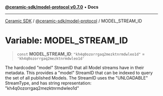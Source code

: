 [**@ceramic-sdk/model-protocol v0.7.0**](../README.md) • **Docs**

***

[Ceramic SDK](../../../README.md) / [@ceramic-sdk/model-protocol](../README.md) / MODEL\_STREAM\_ID

# Variable: MODEL\_STREAM\_ID

> `const` **MODEL\_STREAM\_ID**: `"kh4q0ozorrgaq2mezktnrmdwleo1d"` = `'kh4q0ozorrgaq2mezktnrmdwleo1d'`

The hardcoded "model" StreamID that all Model streams have in their metadata. This provides
a "model" StreamID that can be indexed to query the set of all published Models.
The StreamID uses the "UNLOADABLE" StreamType, and has string representation: "kh4q0ozorrgaq2mezktnrmdwleo1d"
